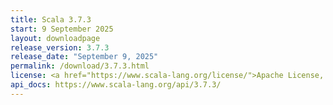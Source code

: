 ```yaml
---
title: Scala 3.7.3
start: 9 September 2025
layout: downloadpage
release_version: 3.7.3
release_date: "September 9, 2025"
permalink: /download/3.7.3.html
license: <a href="https://www.scala-lang.org/license/">Apache License, Version 2.0</a>
api_docs: https://www.scala-lang.org/api/3.7.3/
---
```

